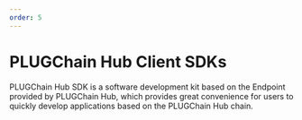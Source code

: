 ```yaml
---
order: 5
---
```


# PLUGChain Hub Client SDKs

PLUGChain Hub SDK is a software development kit based on the Endpoint provided by PLUGChain Hub, which provides great convenience for users to quickly develop applications based on the PLUGChain Hub chain.

<!-- Available in three languages:

- [PLUGChain Hub-sdk-go](Hub-sdk-go)
- [PLUGChain Hub-sdk-js](Hub-sdk-js)
- [PLUGChain Hub-sdk-java]()

## Design Goals and Concepts

The SDK mainly implements the encapsulation of the functions of PLUGChain Hub modules, including: auth, bank, gov,  keys, staking, token. So that users can quickly realize the development of the following functions:

- Generating, Signing and Broadcasting Transactions
- Private Key Management
- Subscribe Events

## SDK Docs

The document link of PLUGChain Hub SDKs is as follows:

- [Go SDK docs]()
- [JavaScript SDK docs]()
- [Java SDK docs]() -->
